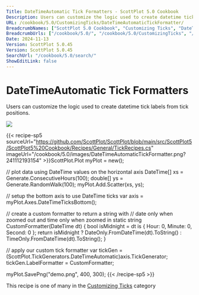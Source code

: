 ```yaml
---
Title: DateTimeAutomatic Tick Formatters - ScottPlot 5.0 Cookbook
Description: Users can customize the logic used to create datetime tick labels from tick positions. 
URL: /cookbook/5.0/CustomizingTicks/DateTimeAutomaticTickFormatter/
BreadcrumbNames: ["ScottPlot 5.0 Cookbook", "Customizing Ticks", "DateTimeAutomatic Tick Formatters"]
BreadcrumbUrls: ["/cookbook/5.0/", "/cookbook/5.0/CustomizingTicks", "/cookbook/5.0/CustomizingTicks/DateTimeAutomaticTickFormatter"]
Date: 2024-11-13
Version: ScottPlot 5.0.45
Version: ScottPlot 5.0.45
SearchUrl: "/cookbook/5.0/search/"
ShowEditLink: false
---
```



<div class='d-flex align-items-center mt-5'>
<h1 class='me-2 text-dark my-0 border-0'>DateTimeAutomatic Tick Formatters</h1>
</div>

Users can customize the logic used to create datetime tick labels from tick positions. 

[![](/cookbook/5.0/images/DateTimeAutomaticTickFormatter.png?241112193154)](/cookbook/5.0/images/DateTimeAutomaticTickFormatter.png?241112193154)

{{< recipe-sp5 sourceUrl="https://github.com/ScottPlot/ScottPlot/blob/main/src/ScottPlot5/ScottPlot5%20Cookbook/Recipes/General/TickRecipes.cs" imageUrl="/cookbook/5.0/images/DateTimeAutomaticTickFormatter.png?241112193154" >}}ScottPlot.Plot myPlot = new();

// plot data using DateTime values on the horizontal axis
DateTime[] xs = Generate.ConsecutiveHours(100);
double[] ys = Generate.RandomWalk(100);
myPlot.Add.Scatter(xs, ys);

// setup the bottom axis to use DateTime ticks
var axis = myPlot.Axes.DateTimeTicksBottom();

// create a custom formatter to return a string with
// date only when zoomed out and time only when zoomed in
static string CustomFormatter(DateTime dt)
{
    bool isMidnight = dt is { Hour: 0, Minute: 0, Second: 0 };
    return isMidnight
        ? DateOnly.FromDateTime(dt).ToString()
        : TimeOnly.FromDateTime(dt).ToString();
}

// apply our custom tick formatter
var tickGen = (ScottPlot.TickGenerators.DateTimeAutomatic)axis.TickGenerator;
tickGen.LabelFormatter = CustomFormatter;

myPlot.SavePng("demo.png", 400, 300);
{{< /recipe-sp5 >}}

<div class='my-5 text-center'>This recipe is one of many in the <a href='/cookbook/5.0/CustomizingTicks'>Customizing Ticks</a> category</div>


